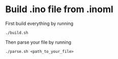 # Build .ino file from .inoml

First build everything by running

`./build.sh`

Then parse your file by running

`./parse.sh <path_to_your_file>`
